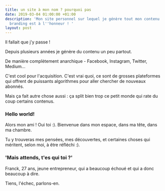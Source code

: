 ```yaml
---
title: un site à mon nom ? pourquoi pas
date: 2019-03-04 01:00:00 +01:00
description: 'Mon site personnel sur lequel je génère tout mon contenu. Le personal
  branding est à l''honneur ! '
layout: post
---
```


Il fallait que j'y passe !

Depuis plusieurs années je génère du contenu un peu partout.

De manière complètement anarchique - Facebook, Instagram, Twitter, Medium...

C'est cool pour l'acquisition. C'est vrai quoi, ce sont de grosses plateformes qui offrent de puissants algorithmes pour aller chercher de nouveaux abonnés.

Mais ça fait autre chose aussi : ça split bien trop ce petit monde qui rate du coup certains contenus.

### Hello world!

Alors mon ami ! Oui toi :). Bienvenue dans mon espace, dans ma tête, dans ma chambre.

Tu y trouveras mes pensées, mes découvertes, et certaines choses qui méritent, selon moi, à être réfléchi :).

### 'Mais attends, t'es qui toi ?'

Franck, 27 ans, jeune entrepreneur, qui a beaucoup échoué et qui a donc beaucoup à dire.

Tiens, l'échec, parlons-en.